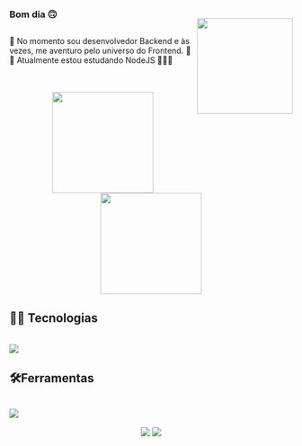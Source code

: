 <img style="margin-top: 40px;" align="right" width="170px" src="https://i.giphy.com/media/maNB0qAiRVAty/giphy.webp">

### Bom dia 🙃
##
🌌 No momento sou desenvolvedor Backend e às vezes, me aventuro pelo universo do Frontend. 🔭 <br/>
📖 Atualmente estou estudando NodeJS 👨🏽‍💻 <br/> <br/> <br/>

<div align='center'>
  <img height="180em" src="https://github-readme-stats.vercel.app/api?username=Pedro-Jaber&show_icons=true&theme=midnight-purple&count_private=true"/> <!--material-palenight-->
  <img height="180em" src="https://github-readme-stats.vercel.app/api/top-langs/?username=Pedro-Jaber&layout=compact&theme=midnight-purple"/>
</div>

## 👨‍💻 Tecnologias

<div style="display: inline_block"><br>
  <img src="https://skillicons.dev/icons?i=js,nodejs,express,py,flask,c,html,css,bootstrap">
</div>

 ## 🛠️Ferramentas
 
<div style="display: inline_block"><br>
  <img src="https://skillicons.dev/icons?i=vscode,git,github,mysql,mongodb">
</div>

</br>

<div align='center'>
    <a href = "mailto:pedrojaberc@gmail.com"><img src="https://img.shields.io/badge/Gmail-D14836?style=for-the-badge&logo=gmail&logoColor=white" target="_blank"></a>
    <a href="https://www.linkedin.com/in/pedrojaber/" target="_blank"><img src="https://img.shields.io/badge/-LinkedIn-%230077B5?style=for-the-badge&logo=linkedin&logoColor=white" target="_blank"></a>
</div>
